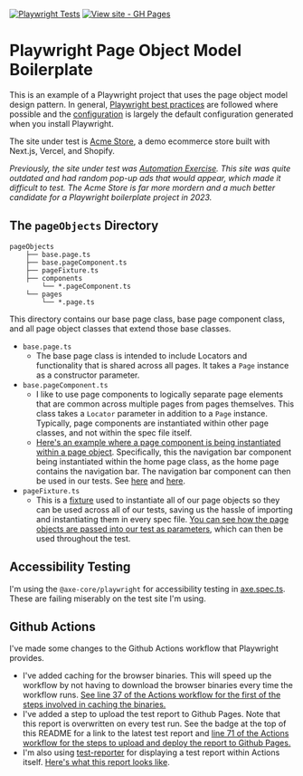 [![Playwright Tests](https://github.com/angelo-loria/playwright-boilerplate/workflows/Playwright%20Tests/badge.svg)](https://github.com/angelo-loria/playwright-boilerplate/actions?query=workflow:"Playwright+Tests")
[![View site - GH Pages](https://img.shields.io/badge/View_Latest_Test_Report-Github_Pages-2ea44f)](https://angelo-loria.github.io/playwright-boilerplate/)


# Playwright Page Object Model Boilerplate

This is an example of a Playwright project that uses the page object model design pattern. In general, [Playwright best practices](https://playwright.dev/docs/best-practices) are followed where possible and the [configuration](https://github.com/angelo-loria/playwright-boilerplate/blob/main/playwright.config.ts) is largely the default configuration generated when you install Playwright. 

The site under test is [Acme Store](https://demo.vercel.store/), a demo ecommerce store built with Next.js, Vercel, and Shopify. 

*Previously, the site under test was [Automation Exercise](https://www.automationexercise.com/). This site was quite outdated and had random pop-up ads that would appear, which made it difficult to test. The Acme Store is far more mordern and a much better candidate for a Playwright boilerplate project in 2023.*

## The `pageObjects` Directory
    pageObjects
        ├── base.page.ts
        ├── base.pageComponent.ts
        ├── pageFixture.ts
        ├── components
            └── *.pageComponent.ts
        └── pages
            └── *.page.ts

This directory contains our base page class, base page component class, and all page object classes that extend those base classes.

* `base.page.ts`
    * The base page class is intended to include Locators and functionality that is shared across all pages. It takes a `Page` instance as a constructor parameter. 
* `base.pageComponent.ts`
    * I like to use page components to logically separate page elements that are common across multiple pages from pages themselves. This class takes a `Locator` parameter in addition to a `Page` instance. Typically, page components are instantiated within other page classes, and not within the spec file itself. 
    * [Here's an example where a page component is being instantiated within a page object](https://github.com/angelo-loria/playwright-boilerplate/blob/a4cb51bae85703ab7783988a32b733f5148a59da/pageObjects/pages/home.page.ts#L8-L9). Specifically, this the navigation bar component being instantiated within the home page class, as the home page contains the navigation bar. The navigation bar component can then be used in our tests. See [here](https://github.com/angelo-loria/playwright-boilerplate/blob/a4cb51bae85703ab7783988a32b733f5148a59da/tests/user/registerUser.spec.ts#L17-L18) and [here](https://github.com/angelo-loria/playwright-boilerplate/blob/a4cb51bae85703ab7783988a32b733f5148a59da/tests/user/registerUser.spec.ts#L22).
* `pageFixture.ts`
    * This is a [fixture](https://playwright.dev/docs/test-fixtures) used to instantiate all of our page objects so they can be used across all of our tests, saving us the hassle of importing and instantiating them in every spec file. [You can see how the page objects are passed into our test as parameters](https://github.com/angelo-loria/playwright-boilerplate/blob/a4cb51bae85703ab7783988a32b733f5148a59da/tests/user/registerUser.spec.ts#L4), which can then be used throughout the test.

## Accessibility Testing
I'm using the `@axe-core/playwright` for accessibility testing in [axe.spec.ts](https://github.com/angelo-loria/playwright-boilerplate/blob/main/tests/accessibility/axe.spec.ts). These are failing miserably on the test site I'm using.

## Github Actions
I've made some changes to the Github Actions workflow that Playwright provides.
* I've added caching for the browser binaries. This will speed up the workflow by not having to download the browser binaries every time the workflow runs. [See line 37 of the Actions workflow for the first of the steps involved in caching the binaries.](https://github.com/angelo-loria/playwright-boilerplate/blob/6521fe30026b45b03672bfb66d5898d3b3ef9d81/.github/workflows/playwright.yml#L37)
* I've added a step to upload the test report to Github Pages. Note that this report is overwritten on every test run. See the badge at the top of this README for a link to the latest test report and [line 71 of the Actions workflow for the steps to upload and deploy the report to Github Pages.](https://github.com/angelo-loria/playwright-boilerplate/blob/6521fe30026b45b03672bfb66d5898d3b3ef9d81/.github/workflows/playwright.yml#L71)
* I'm also using [test-reporter](https://github.com/dorny/test-reporter) for displaying a test report within Actions itself. [Here's what this report looks like](https://github.com/angelo-loria/playwright-boilerplate/actions/runs/5394266421/jobs/9795222055).

